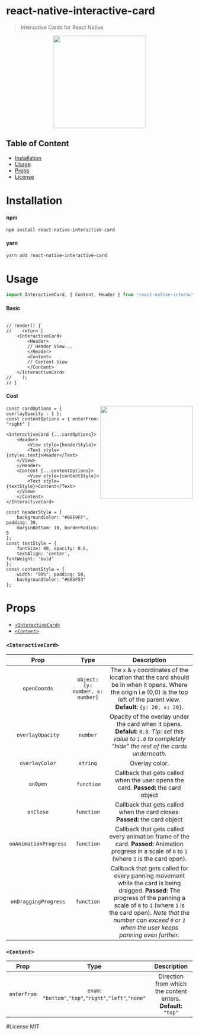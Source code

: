 # react-native-interactive-card
> Interactive Cards for React Native

<p align="center"><img width="250" src="https://thumbs.gfycat.com/DecisiveUnfoldedCaudata-size_restricted.gif" /></p>

## Table of Content
- [Installation](#installation)
- [Usage](#usage)
- [Props](#props)
- [License](#license)

# Installation
#### npm
```Shell
npm install react-native-interactive-card
```
#### yarn
```Shell
yarn add react-native-interactive-card
```

# Usage

```javascript
import InteractiveCard, { Content, Header } from 'react-native-interactive-card'
```
#### Basic
```JSX

// render() {
//    return (
	<InteractiveCard>
	    <Header>
		// Header View...
	    </Header>
	    <Content>
		// Content View
	    </Content>
	</InteractiveCard>
//    );
// }
```

#### Cool
<img width="250" align="right" src="https://thumbs.gfycat.com/AmusedCompleteGallowaycow-size_restricted.gif" />

```JSX
const cardOptions = { overlayOpacity : 1 };
const contentOptions = { enterFrom: "right" }

<InteractiveCard {...cardOptions}>
    <Header>
    	<View style={headerStyle}>
	    <Text style={styles.text}>Header</Text>
	</View>
    </Header>
    <Content {...contentOptions}>
    	<View style={contentStyle}>
	    <Text style={textStyle}>Content</Text>
	</View>
    </Content>
</InteractiveCard>

const headerStyle = {
	backgroundColor: "#68E9FF", padding: 30, 
	marginBottom: 10, borderRadius: 5 
};
const textStyle = {
	fontSize: 40, opacity: 0.6,
	textAlign: 'center', fontWeight: 'bold'
};
const contentStyle = {
	width: "90%", padding: 50, 
	backgroundColor: "#E85F53"
};

```

# Props
- [`<InteractiveCard>`](#interactivecard)
- [`<Content>`](#content)

### `<InteractiveCard>`
| Prop  | Type | Description|
| :---: |:---:| :---:|
| `openCoords` | `object: {y: number, x: number}` | The `x` & `y` coordinates of the location that the card should be in when it opens. Where the origin i.e (0,0) is the top left of the parent view. **Default:** `{y: 20, x: 20}`. |
| `overlayOpacity` | `number` | Opacity of the overlay under the card when it opens. **Defalut:** `0.8`. _Tip: set this value to `1.0` to completely "hide" the rest of the cards underneath._ |
| `overlayColor`   | `string` | Overlay color. |
| `onOpen` |  `function` | Callback that gets called when the user opens the card. **Passed:** the card object |
| `onClose` | `function` | Callback that gets called when the card closes. **Passed:** the card object |
| `onAnimationProgress` | `function` | Callback that gets called every animation frame of the card. **Passed:** Animation progress in a scale of `0` to `1` (where `1` is the card open). |
| `onDraggingProgress` | `function` | Callback that gets called for every panning movement while the card is being dragged. **Passed:** The progress of the panning a scale of `0` to `1` (where `1` is the card open). _Note that the number can exceed `0` or `1` when the user keeps panning even further._ |


### `<Content>`
| Prop  | Type | Description|
| :---: |:---:| :---:|
| `enterFrom` | `enum`: `"bottom"`,`"top"`,`"right"`,`"left"`,`"none"` | Direction from which the content enters. **Default:** `"top"`|

#License
MIT

